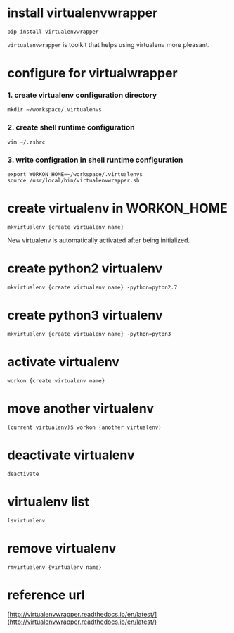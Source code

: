# install virtualenvwrapper
```
pip install virtualenvwrapper
```
`virtualenvwrapper` is toolkit that helps using virtualenv more pleasant.

# configure for virtualwrapper 
### 1. create virtualenv configuration directory
```
mkdir ~/workspace/.virtualenvs
```
### 2. create shell runtime configuration  
```
vim ~/.zshrc
```
### 3. write configration in shell runtime configuration
```
export WORKON_HOME=~/workspace/.virtualenvs
source /usr/local/bin/virtualenvwrapper.sh
```
# create virtualenv in WORKON_HOME
```
mkvirtualenv {create virtualenv name}
```
New virtualenv is automatically activated after being initialized.
# create python2 virtualenv
```
mkvirtualenv {create virtualenv name} -python=pyton2.7
```
# create python3 virtualenv
```
mkvirtualenv {create virtualenv name} -python=pyton3
```

# activate virtualenv
```
workon {create virtualenv name}
```
# move another virtualenv
```
(current virtualenv)$ workon {another virtualenv}
```
# deactivate virtualenv
```
deactivate
```
# virtualenv list
```
lsvirtualenv
```
# remove virtualenv
```
rmvirtualenv {virtualenv name}
```
# reference url
[http://virtualenvwrapper.readthedocs.io/en/latest/](http://virtualenvwrapper.readthedocs.io/en/latest/)
